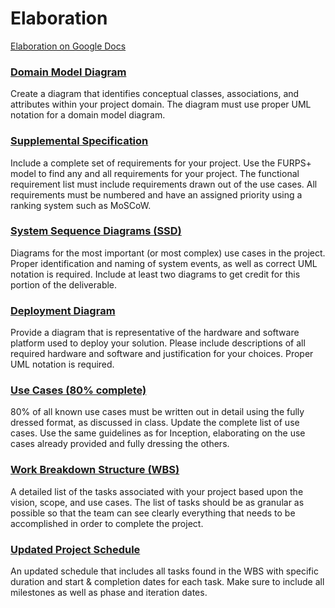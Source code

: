 # Elaboration #

[Elaboration on Google Docs](https://docs0.google.com/document/d/1NOKk9Gra56NkeJtXGnjdUPtOQNWiVLvt4ohpNxN7cyY/edit#)

### [Domain Model Diagram](DomainModel.md) ###

Create a diagram that identifies conceptual classes, associations, and attributes within your project domain. The diagram must use proper UML notation for a domain model diagram.

### [Supplemental Specification](SuppSpec.md) ###

Include a complete set of requirements for your project. Use the FURPS+ model to find any and all requirements for your project. The functional requirement list must include requirements drawn out of the use cases. All requirements must be numbered and have an assigned priority using a ranking system such as MoSCoW.

### [System Sequence Diagrams (SSD)](SSD.md) ###

Diagrams for the most important (or most complex) use cases in the project. Proper identification and naming of system events, as well as correct UML notation is required. Include at least two diagrams to get credit for this portion of the deliverable.

### [Deployment Diagram](DeploymentDiagram.md) ###

Provide a diagram that is representative of the hardware and software platform used to deploy your solution. Please include descriptions of all required hardware and software and justification for your choices. Proper UML notation is required.

### [Use Cases (80% complete)](UseCases.md) ###

80% of all known use cases must be written out in detail using the fully dressed format, as discussed in class. Update the complete list of use cases. Use the same guidelines as for Inception, elaborating on the use cases already provided and fully dressing the others.

### [Work Breakdown Structure (WBS)](WBS.md) ###

A detailed list of the tasks associated with your project based upon the vision, scope, and use cases. The list of tasks should be as granular as possible so that the team can see clearly everything that needs to be accomplished in order to complete the project.

### [Updated Project Schedule](Schedule.md) ###

An updated schedule that includes all tasks found in the WBS with specific duration and start & completion dates for each task.  Make sure to include all milestones as well as phase and iteration dates.